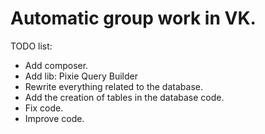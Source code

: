 # Automatic group work in VK.

TODO list:
- Add composer.
- Add lib: Pixie Query Builder
- Rewrite everything related to the database.
- Add the creation of tables in the database code.
- Fix code.
- Improve code.
